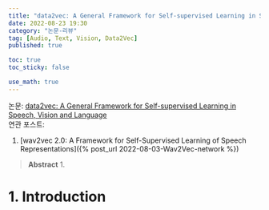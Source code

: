```yaml
---
title: "data2vec: A General Framework for Self-supervised Learning in Speech, Vision and Language"
date: 2022-08-23 19:30
category: "논문-리뷰"
tag: [Audio, Text, Vision, Data2Vec]
published: true

toc: true
toc_sticky: false

use_math: true
---
```


논문: [data2vec: A General Framework for Self-supervised Learning in Speech, Vision and Language](https://scontent-ssn1-1.xx.fbcdn.net/v/t39.8562-6/271974914_483120576492438_4239522333319653600_n.pdf?_nc_cat=107&ccb=1-7&_nc_sid=ae5e01&_nc_ohc=hqDsPN--y0UAX-Jmu2g&_nc_ht=scontent-ssn1-1.xx&oh=00_AT_A68roszuv_rOVVN5yFrUdD_Rp_svGv8XF3RwO4yMisA&oe=6308D2D1)  
연관 포스트: 
1. [wav2vec 2.0: A Framework for Self-Supervised Learning of Speech Representations]({% post_url 2022-08-03-Wav2Vec-network %})

> **Abstract**
> 1. 

# 1. Introduction
